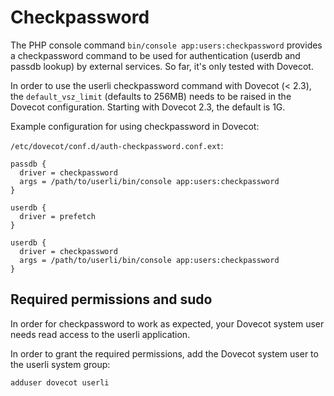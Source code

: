 # Checkpassword

The PHP console command `bin/console app:users:checkpassword` provides a
checkpassword command to be used for authentication (userdb and passdb
lookup) by external services. So far, it's only tested with Dovecot.
<!--more-->

In order to use the userli checkpassword command with Dovecot (< 2.3), the
`default_vsz_limit` (defaults to 256MB) needs to be raised in the Dovecot
configuration. Starting with Dovecot 2.3, the default is 1G.

Example configuration for using checkpassword in Dovecot:

`/etc/dovecot/conf.d/auth-checkpassword.conf.ext`:

    passdb {
      driver = checkpassword
      args = /path/to/userli/bin/console app:users:checkpassword
    }

    userdb {
      driver = prefetch
    }

    userdb {
      driver = checkpassword
      args = /path/to/userli/bin/console app:users:checkpassword
    }

## Required permissions and sudo

In order for checkpassword to work as expected, your Dovecot system user needs
read access to the userli application.

In order to grant the required permissions, add the Dovecot system user to the
userli system group:

    adduser dovecot userli
